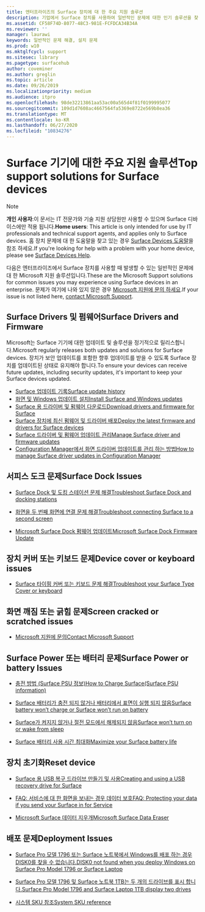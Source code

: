 ```yaml
---
title: 엔터프라이즈의 Surface 장치에 대 한 주요 지원 솔루션
description: 기업에서 Surface 장치를 사용하여 일반적인 문제에 대한 인기 솔루션을 찾습니다.
ms.assetid: CF58F74D-8077-48C3-981E-FCFDCA34B34A
ms.reviewer: ''
manager: laurawi
keywords: 일반적인 문제 해결, 설치 문제
ms.prod: w10
ms.mktglfcycl: support
ms.sitesec: library
ms.pagetype: surfacehub
author: coveminer
ms.author: greglin
ms.topic: article
ms.date: 09/26/2019
ms.localizationpriority: medium
ms.audience: itpro
ms.openlocfilehash: 98de32213861aa53ac00a565d4f81f0199995077
ms.sourcegitcommit: 109d1d7608ac4667564fa5369e8722e569b8ea36
ms.translationtype: MT
ms.contentlocale: ko-KR
ms.lasthandoff: 06/27/2020
ms.locfileid: "10834276"
---
```

# <span data-ttu-id="b7f36-104">Surface 기기에 대한 주요 지원 솔루션</span><span class="sxs-lookup"><span data-stu-id="b7f36-104">Top support solutions for Surface devices</span></span>

> [!Note]
> <span data-ttu-id="b7f36-105">**개인 사용자**:이 문서는 IT 전문가와 기술 지원 상담원만 사용할 수 있으며 Surface 디바이스에만 적용 됩니다.</span><span class="sxs-lookup"><span data-stu-id="b7f36-105">**Home users**: This article is only intended for use by IT professionals and technical support agents, and applies only to Surface devices.</span></span> <span data-ttu-id="b7f36-106">홈 장치 문제에 대 한 도움말을 찾고 있는 경우 [Surface Devices 도움말](https://support.microsoft.com/products/surface-devices)을 참조 하세요.</span><span class="sxs-lookup"><span data-stu-id="b7f36-106">If you're looking for help with a problem with your home device, please see  [Surface Devices Help](https://support.microsoft.com/products/surface-devices).</span></span>

<span data-ttu-id="b7f36-107">다음은 엔터프라이즈에서 Surface 장치를 사용할 때 발생할 수 있는 일반적인 문제에 대 한 Microsoft 지원 솔루션입니다.</span><span class="sxs-lookup"><span data-stu-id="b7f36-107">These are the Microsoft Support solutions for common issues you may experience using Surface devices in an enterprise.</span></span> <span data-ttu-id="b7f36-108">문제가 여기에 나와 있지 않은 경우 [Microsoft 지원에 문의 하세요](https://support.microsoft.com/supportforbusiness/productselection).</span><span class="sxs-lookup"><span data-stu-id="b7f36-108">If your issue is not listed here, [contact Microsoft Support](https://support.microsoft.com/supportforbusiness/productselection).</span></span>

## <span data-ttu-id="b7f36-109">Surface Drivers 및 펌웨어</span><span class="sxs-lookup"><span data-stu-id="b7f36-109">Surface Drivers and Firmware</span></span>

<span data-ttu-id="b7f36-110">Microsoft는 Surface 기기에 대한 업데이트 및 솔루션을 정기적으로 릴리스합니다.</span><span class="sxs-lookup"><span data-stu-id="b7f36-110">Microsoft regularly releases both updates and solutions for Surface devices.</span></span> <span data-ttu-id="b7f36-111">장치가 보안 업데이트를 포함한 향후 업데이트를 받을 수 있도록 Surface 장치를 업데이트된 상태로 유지해야 합니다.</span><span class="sxs-lookup"><span data-stu-id="b7f36-111">To ensure your devices can receive future updates, including security updates, it's important to keep your Surface devices updated.</span></span>

- [<span data-ttu-id="b7f36-112">Surface 업데이트 기록</span><span class="sxs-lookup"><span data-stu-id="b7f36-112">Surface update history</span></span>](https://www.microsoft.com/surface/support/install-update-activate/surface-update-history)
- [<span data-ttu-id="b7f36-113">화면 및 Windows 업데이트 설치</span><span class="sxs-lookup"><span data-stu-id="b7f36-113">Install Surface and Windows updates</span></span>](https://www.microsoft.com/surface/support/performance-and-maintenance/install-software-updates-for-surface?os=windows-10&=undefined)
- [<span data-ttu-id="b7f36-114">Surface 용 드라이버 및 펌웨어 다운로드</span><span class="sxs-lookup"><span data-stu-id="b7f36-114">Download drivers and firmware for Surface</span></span>](https://support.microsoft.com/help/4023482)
- [<span data-ttu-id="b7f36-115">Surface 장치에 최신 펌웨어 및 드라이버 배포</span><span class="sxs-lookup"><span data-stu-id="b7f36-115">Deploy the latest firmware and drivers for Surface devices</span></span>](https://docs.microsoft.com/surface/deploy-the-latest-firmware-and-drivers-for-surface-devices)
- [<span data-ttu-id="b7f36-116">Surface 드라이버 및 펌웨어 업데이트 관리</span><span class="sxs-lookup"><span data-stu-id="b7f36-116">Manage Surface driver and firmware updates</span></span>](https://docs.microsoft.com/surface/manage-surface-pro-3-firmware-updates)
- [<span data-ttu-id="b7f36-117">Configuration Manager에서 화면 드라이버 업데이트를 관리 하는 방법</span><span class="sxs-lookup"><span data-stu-id="b7f36-117">How to manage Surface driver updates in Configuration Manager</span></span>](https://support.microsoft.com/help/4098906)

## <span data-ttu-id="b7f36-118">서피스 도크 문제</span><span class="sxs-lookup"><span data-stu-id="b7f36-118">Surface Dock Issues</span></span>

- [<span data-ttu-id="b7f36-119">Surface Dock 및 도킹 스테이션 문제 해결</span><span class="sxs-lookup"><span data-stu-id="b7f36-119">Troubleshoot Surface Dock and docking stations</span></span>](https://support.microsoft.com/help/4023468/surface-troubleshoot-surface-dock-and-docking-stations)

- [<span data-ttu-id="b7f36-120">화면을 두 번째 화면에 연결 문제 해결</span><span class="sxs-lookup"><span data-stu-id="b7f36-120">Troubleshoot connecting Surface to a second screen</span></span>](https://support.microsoft.com/help/4023496)

- [<span data-ttu-id="b7f36-121">Microsoft Surface Dock 펌웨어 업데이트</span><span class="sxs-lookup"><span data-stu-id="b7f36-121">Microsoft Surface Dock Firmware Update</span></span>](https://docs.microsoft.com/surface/surface-dock-updater)

## <span data-ttu-id="b7f36-122">장치 커버 또는 키보드 문제</span><span class="sxs-lookup"><span data-stu-id="b7f36-122">Device cover or keyboard issues</span></span>

- [<span data-ttu-id="b7f36-123">Surface 타이핑 커버 또는 키보드 문제 해결</span><span class="sxs-lookup"><span data-stu-id="b7f36-123">Troubleshoot your Surface Type Cover or keyboard</span></span>](https://www.microsoft.com/surface/support/hardware-and-drivers/troubleshoot-surface-keyboards)

## <span data-ttu-id="b7f36-124">화면 깨짐 또는 긁힘 문제</span><span class="sxs-lookup"><span data-stu-id="b7f36-124">Screen cracked or scratched issues</span></span>

- [<span data-ttu-id="b7f36-125">Microsoft 지원에 문의</span><span class="sxs-lookup"><span data-stu-id="b7f36-125">Contact Microsoft Support</span></span>](https://support.microsoft.com/supportforbusiness/productselection)

## <span data-ttu-id="b7f36-126">Surface Power 또는 배터리 문제</span><span class="sxs-lookup"><span data-stu-id="b7f36-126">Surface Power or battery Issues</span></span>

- [<span data-ttu-id="b7f36-127">충전 방법 (Surface PSU 정보)</span><span class="sxs-lookup"><span data-stu-id="b7f36-127">How to Charge Surface(Surface PSU information)</span></span>](https://support.microsoft.com/help/4023496)

- [<span data-ttu-id="b7f36-128">Surface 배터리가 충전 되지 않거나 배터리에서 표면이 실행 되지 않음</span><span class="sxs-lookup"><span data-stu-id="b7f36-128">Surface battery won’t charge or Surface won’t run on battery</span></span>](https://support.microsoft.com/help/4023536)

- [<span data-ttu-id="b7f36-129">Surface가 켜지지 않거나 절전 모드에서 해제되지 않음</span><span class="sxs-lookup"><span data-stu-id="b7f36-129">Surface won’t turn on or wake from sleep</span></span>](https://support.microsoft.com/help/4023537)

- [<span data-ttu-id="b7f36-130">Surface 배터리 사용 시간 최대화</span><span class="sxs-lookup"><span data-stu-id="b7f36-130">Maximize your Surface battery life</span></span>](https://support.microsoft.com/help/4483194)

## <span data-ttu-id="b7f36-131">장치 초기화</span><span class="sxs-lookup"><span data-stu-id="b7f36-131">Reset device</span></span>

- [<span data-ttu-id="b7f36-132">Surface 용 USB 복구 드라이브 만들기 및 사용</span><span class="sxs-lookup"><span data-stu-id="b7f36-132">Creating and using a USB recovery drive for Surface</span></span>](https://support.microsoft.com/help/4023512)

- [<span data-ttu-id="b7f36-133">FAQ: 서비스에 대 한 화면을 보내는 경우 데이터 보호</span><span class="sxs-lookup"><span data-stu-id="b7f36-133">FAQ: Protecting your data if you send your Surface in for Service</span></span>](https://support.microsoft.com/help/4023508)

- [<span data-ttu-id="b7f36-134">Microsoft Surface 데이터 지우개</span><span class="sxs-lookup"><span data-stu-id="b7f36-134">Microsoft Surface Data Eraser</span></span>](https://docs.microsoft.com/surface/microsoft-surface-data-eraser)

## <span data-ttu-id="b7f36-135">배포 문제</span><span class="sxs-lookup"><span data-stu-id="b7f36-135">Deployment Issues</span></span>

- [<span data-ttu-id="b7f36-136">Surface Pro 모델 1796 또는 Surface 노트북에서 Windows를 배포 하는 경우 DISK0를 찾을 수 없습니다.</span><span class="sxs-lookup"><span data-stu-id="b7f36-136">DISK0 not found when you deploy Windows on Surface Pro Model 1796 or Surface Laptop</span></span>](https://support.microsoft.com/help/4046108)

- [<span data-ttu-id="b7f36-137">Surface Pro 모델 1796 및 Surface 노트북 1TB는 두 개의 드라이브를 표시 합니다.</span><span class="sxs-lookup"><span data-stu-id="b7f36-137">Surface Pro Model 1796 and Surface Laptop 1TB display two drives</span></span>](https://support.microsoft.com/help/4046105)

- [<span data-ttu-id="b7f36-138">시스템 SKU 참조</span><span class="sxs-lookup"><span data-stu-id="b7f36-138">System SKU reference</span></span>](https://docs.microsoft.com/surface/surface-system-sku-reference)
